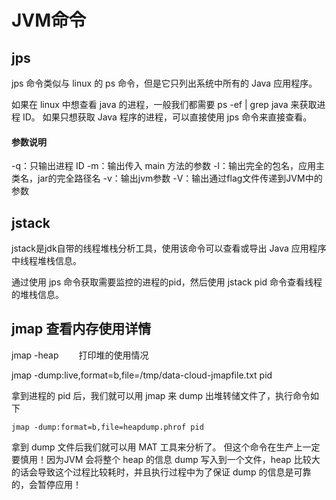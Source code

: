 # JVM命令

## jps  

jps 命令类似与 linux 的 ps 命令，但是它只列出系统中所有的 Java 应用程序。

如果在 linux 中想查看 java 的进程，一般我们都需要 ps -ef | grep java 来获取进程 ID。
如果只想获取 Java 程序的进程，可以直接使用 jps 命令来直接查看。

#### 参数说明

-q：只输出进程 ID
 -m：输出传入 main 方法的参数
 -l：输出完全的包名，应用主类名，jar的完全路径名
 -v：输出jvm参数
 -V：输出通过flag文件传递到JVM中的参数

## jstack

jstack是jdk自带的线程堆栈分析工具，使用该命令可以查看或导出 Java 应用程序中线程堆栈信息。

通过使用 jps 命令获取需要监控的进程的pid，然后使用 jstack pid 命令查看线程的堆栈信息。

## jmap 查看内存使用详情

jmap -heap <pid>　　打印堆的使用情况

jmap -dump:live,format=b,file=/tmp/data-cloud-jmapfile.txt pid

  拿到进程的 pid 后，我们就可以用 jmap 来 dump 出堆转储文件了，执行命令如下

```less
jmap -dump:format=b,file=heapdump.phrof pid
```

拿到 dump 文件后我们就可以用 MAT 工具来分析了。
但这个命令在生产上一定要慎用！因为JVM 会将整个 heap 的信息 dump 写入到一个文件，heap 比较大的话会导致这个过程比较耗时，并且执行过程中为了保证 dump 的信息是可靠的，会暂停应用！